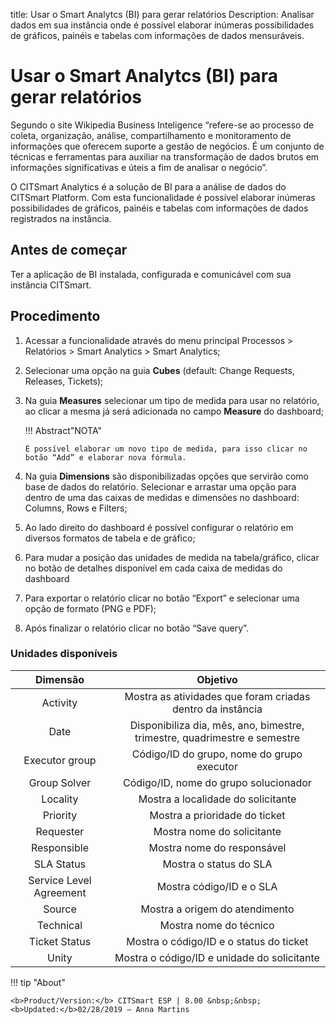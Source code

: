 title: Usar o Smart Analytcs (BI) para gerar relatórios
Description: Analisar dados em sua instância onde é possível elaborar inúmeras possibilidades de gráficos, painéis e tabelas com informações de dados mensuráveis.
# Usar o Smart Analytcs (BI) para gerar relatórios


Segundo o site Wikipedia Business Inteligence “refere-se ao processo de coleta,
organização, análise, compartilhamento e monitoramento de informações que
oferecem suporte a gestão de negócios. É um conjunto de técnicas e ferramentas
para auxiliar na transformação de dados brutos em informações significativas e
úteis a fim de analisar o negócio”.

O CITSmart Analytics é a solução de BI para a análise de dados do CITSmart
Platform. Com esta funcionalidade é possível elaborar inúmeras possibilidades de
gráficos, painéis e tabelas com informações de dados registrados na instância.

Antes de começar
----------------

Ter a aplicação de BI instalada, configurada e comunicável com sua instância
CITSmart.

Procedimento
------------

1.  Acessar a funcionalidade através do menu principal Processos \> Relatórios
    \> Smart Analytics \> Smart Analytics;

2.  Selecionar uma opção na guia **Cubes** (default: Change Requests, Releases,
    Tickets);

3.  Na guia **Measures** selecionar um tipo de medida para usar no relatório, ao
    clicar a mesma já será adicionada no campo **Measure** do dashboard;


    !!! Abstract"NOTA"

        É possível elaborar um novo tipo de medida, para isso clicar no botão “Add” e elaborar nova fórmula.
    
1.  Na guia **Dimensions** são disponibilizadas opções que servirão como base de
    dados do relatório. Selecionar e arrastar uma opção para dentro de uma das
    caixas de medidas e dimensões no dashboard: Columns, Rows e Filters;

2.  Ao lado direito do dashboard é possível configurar o relatório em diversos
    formatos de tabela e de gráfico;

3.  Para mudar a posição das unidades de medida na tabela/gráfico, clicar no
    botão de detalhes disponível em cada caixa de medidas do dashboard

4.  Para exportar o relatório clicar no botão “Export” e selecionar uma opção de
    formato (PNG e PDF);

5.  Após finalizar o relatório clicar no botão “Save query”.



### Unidades disponíveis

|             Dimensão            |                                      Objetivo                                     |
|:-------------------------------:|:---------------------------------------------------------------------------------:|
|             Activity            |            Mostra as atividades que   foram criadas dentro da instância           |
|               Date              |    Disponibiliza dia,   mês, ano, bimestre, trimestre, quadrimestre e semestre    |
|          Executor group         |                    Código/ID   do grupo, nome do grupo executor                   |
|           Group Solver          |                      Código/ID, nome do grupo   solucionador                      |
|             Locality            |                        Mostra a localidade do   solicitante                       |
|             Priority            |                          Mostra a prioridade do   ticket                          |
|            Requester            |                            Mostra nome do   solicitante                           |
|           Responsible           |                            Mostra nome do   responsável                           |
|            SLA Status           |                               Mostra o status do SLA                              |
|    Service Level   Agreement    |                              Mostra código/ID e o SLA                             |
|              Source             |                          Mostra   a origem do atendimento                         |
|            Technical            |                               Mostra nome do técnico                              |
|          Ticket Status          |                     Mostra o código/ID e o   status do ticket                     |
|              Unity              |                   Mostra   o código/ID e unidade do solicitante                   |


!!! tip "About"

    <b>Product/Version:</b> CITSmart ESP | 8.00 &nbsp;&nbsp;
    <b>Updated:</b>02/28/2019 – Anna Martins
